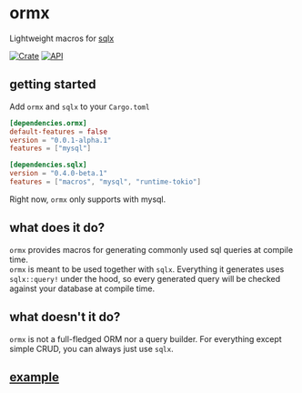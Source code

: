 # ormx
Lightweight macros for [sqlx](https://github.com/launchbadge/sqlx)    

[![Crate](https://img.shields.io/crates/v/ormx.svg)](https://crates.io/crates/ormx)
[![API](https://docs.rs/ormx/badge.svg)](https://docs.rs/ormx)
## getting started
Add `ormx` and `sqlx` to your `Cargo.toml`
```toml
[dependencies.ormx]
default-features = false
version = "0.0.1-alpha.1"
features = ["mysql"]

[dependencies.sqlx]
version = "0.4.0-beta.1"
features = ["macros", "mysql", "runtime-tokio"]
```
Right now, `ormx` only supports with mysql.
## what does it do? 
`ormx` provides macros for generating commonly used sql queries at compile time.  
`ormx` is meant to be used together with `sqlx`. Everything it generates uses `sqlx::query!` under the hood, so every generated query will be checked against your database at compile time.  
## what doesn't it do?
`ormx` is not a full-fledged ORM nor a query builder. For everything except simple CRUD, you can always just use `sqlx`.  
## [example](https://github.com/NyxCode/ormx/tree/master/example/src/main.rs)
